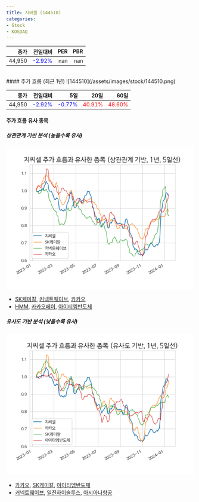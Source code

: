 ```yaml
---
title: 지씨셀 (144510)
categories:
- Stock
- KOSDAQ
---
```


|종가|전일대비|PER|PBR|
|---:|-------:|--:|---:|
|44,950|<span style="color: blue">-2.92%</span>|nan|nan|

<!-- more -->
<br>
#### 주가 흐름 (최근 1년)
![144510](/assets/images/stock/144510.png)

|종가|전일대비|5일|20일|60일|
|---:|-------:|--:|---:|---:|
|44,950|<span style="color: blue">-2.92%</span>|<span style="color: blue">-0.77%</span>|<span style="color: red">40.91%</span>|<span style="color: red">48.60%</span>|

<!-- more -->

#### 주가 흐름 유사 종목

##### 상관관계 기반 분석 (높을수록 유사)
![144510](/assets/images/stock/144510_corr.png)
- [SK케미칼](/285130/), [커넥트웨이브](/119860/), [카카오](/035720/)
- [HMM](/011200/), [카카오페이](/377300/), [아이티엠반도체](/084850/)

##### 유사도 기반 분석 (낮을수록 유사)	
![144510](/assets/images/stock/144510_sim.png)
- [카카오](/035720/), [SK케미칼](/285130/), [아이티엠반도체](/084850/)
- [커넥트웨이브](/119860/), [일진하이솔루스](/271940/), [아시아나항공](/020560/)